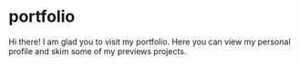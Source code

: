 # portfolio
Hi there! I am glad you to visit my portfolio. Here you can view my personal profile and skim some of my previews projects.
